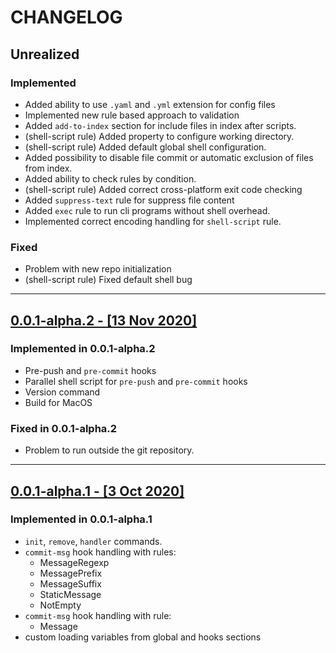 # CHANGELOG

## Unrealized

### Implemented

- Added ability to use `.yaml` and `.yml` extension for config files
- Implemented new rule based approach to validation
- Added `add-to-index` section for include files in index after scripts.
- (shell-script rule) Added property to configure working directory.
- (shell-script rule) Added default global shell configuration.
- Added possibility to disable file commit or automatic exclusion of files from index.
- Added ability to check rules by condition.
- (shell-script rule) Added correct cross-platform exit code checking
- Added `suppress-text` rule for suppress file content
- Added `exec` rule to run cli programs without shell overhead.
- Implemented correct encoding handling for `shell-script` rule.

### Fixed

- Problem with new repo initialization
- (shell-script rule) Fixed default shell bug

___

## [0.0.1-alpha.2 - [13 Nov 2020]](https://github.com/evg4b/fisherman/releases/tag/0.0.1-alpha.2)

### Implemented in 0.0.1-alpha.2

- Pre-push and `pre-commit` hooks
- Parallel shell script for `pre-push` and `pre-commit` hooks
- Version command
- Build for MacOS

### Fixed in 0.0.1-alpha.2

- Problem to run outside the git repository.

___

## [0.0.1-alpha.1 - [3 Oct 2020]](https://github.com/evg4b/fisherman/releases/tag/0.0.1-alpha.1)

### Implemented in 0.0.1-alpha.1

- `init`, `remove`, `handler` commands.
- `commit-msg` hook handling with rules:
  - MessageRegexp
  - MessagePrefix
  - MessageSuffix
  - StaticMessage
  - NotEmpty
- `commit-msg` hook handling with rule:
  - Message
- custom loading variables from global and hooks sections
